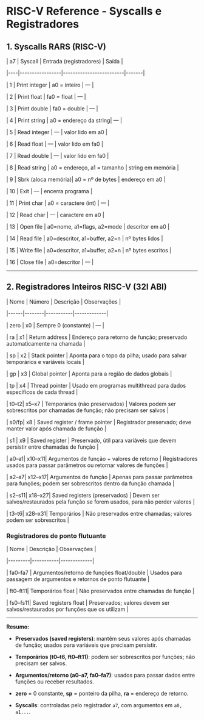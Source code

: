 # RISC-V Reference - Syscalls e Registradores



## 1. Syscalls RARS (RISC-V)

| a7 | Syscall           | Entrada (registradores) | Saída |

|----|-----------------|-------------------------|-------|

| 1  | Print integer     | a0 = inteiro           | — |

| 2  | Print float       | fa0 = float            | — |

| 3  | Print double      | fa0 = double           | — |

| 4  | Print string      | a0 = endereço da string| — |

| 5  | Read integer      | —                       | valor lido em a0 |

| 6  | Read float        | —                       | valor lido em fa0 |

| 7  | Read double       | —                       | valor lido em fa0 |

| 8  | Read string       | a0 = endereço, a1 = tamanho | string em memória |

| 9  | Sbrk (aloca memória)| a0 = nº de bytes      | endereço em a0 |

| 10 | Exit              | —                       | encerra programa |

| 11 | Print char        | a0 = caractere (int)    | — |

| 12 | Read char         | —                       | caractere em a0 |

| 13 | Open file         | a0=nome, a1=flags, a2=mode | descritor em a0 |

| 14 | Read file         | a0=descritor, a1=buffer, a2=n | nº bytes lidos |

| 15 | Write file        | a0=descritor, a1=buffer, a2=n | nº bytes escritos |

| 16 | Close file        | a0=descritor           | — |



---



## 2. Registradores Inteiros RISC-V (32I ABI)

| Nome | Número | Descrição | Observações |

|------|--------|-----------|-------------|

| zero | x0     | Sempre 0 (constante) | — |

| ra   | x1     | Return address | Endereço para retorno de função; preservado automaticamente na chamada |

| sp   | x2     | Stack pointer | Aponta para o topo da pilha; usado para salvar temporários e variáveis locais |

| gp   | x3     | Global pointer | Aponta para a região de dados globais |

| tp   | x4     | Thread pointer | Usado em programas multithread para dados específicos de cada thread |

| t0–t2| x5–x7  | Temporários (não preservados) | Valores podem ser sobrescritos por chamadas de função; não precisam ser salvos |

| s0/fp| x8     | Saved register / frame pointer | Registrador preservado; deve manter valor após chamada de função |

| s1   | x9     | Saved register | Preservado, útil para variáveis que devem persistir entre chamadas de função |

| a0–a1| x10–x11| Argumentos de função + valores de retorno | Registradores usados para passar parâmetros ou retornar valores de funções |

| a2–a7| x12–x17| Argumentos de função | Apenas para passar parâmetros para funções; podem ser sobrescritos dentro da função chamada |

| s2–s11| x18–x27| Saved registers (preservados) | Devem ser salvos/restaurados pela função se forem usados, para não perder valores |

| t3–t6| x28–x31| Temporários | Não preservados entre chamadas; valores podem ser sobrescritos |



### Registradores de ponto flutuante

| Nome    | Descrição | Observações |

|---------|-----------|-------------|

| fa0–fa7 | Argumentos/retorno de funções float/double | Usados para passagem de argumentos e retornos de ponto flutuante |

| ft0–ft11| Temporários float | Não preservados entre chamadas de função |

| fs0–fs11| Saved registers float | Preservados; valores devem ser salvos/restaurados por funções que os utilizam |



---



**Resumo:**

- **Preservados (saved registers)**: mantêm seus valores após chamadas de função; usados para variáveis que precisam persistir.

- **Temporários (t0–t6, ft0–ft11)**: podem ser sobrescritos por funções; não precisam ser salvos.

- **Argumentos/retorno (a0–a7, fa0–fa7)**: usados para passar dados entre funções ou receber resultados.

- **zero** = 0 constante, **sp** = ponteiro da pilha, **ra** = endereço de retorno.

- **Syscalls**: controladas pelo registrador `a7`, com argumentos em `a0, a1...`.





